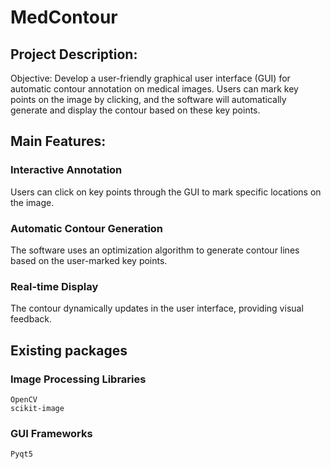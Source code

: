 # MedContour

## Project Description:
Objective: Develop a user-friendly graphical user interface (GUI) for automatic contour annotation on medical images. Users can mark key points on the image by clicking, and the software will automatically generate and display the contour based on these key points.

## Main Features:
### Interactive Annotation
Users can click on key points through the GUI to mark specific locations on the image.
### Automatic Contour Generation
The software uses an optimization algorithm to generate contour lines based on the user-marked key points.
### Real-time Display
The contour dynamically updates in the user interface, providing visual feedback.


## Existing packages
### Image Processing Libraries
    OpenCV
    scikit-image

### GUI Frameworks
    Pyqt5




